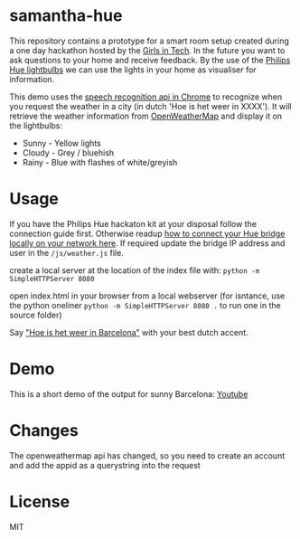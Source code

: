 # samantha-hue

This repository contains a prototype for a smart room setup created during a one day hackathon hosted by the [Girls in Tech](http://girlsintech.nl/). In the future you want to ask questions to your home and receive feedback. By the use of the [Philips Hue lightbulbs](http://www2.meethue.com/) we can use the lights in your home as visualiser for information.

This demo uses the [speech recognition api in Chrome](http://shapeshed.com/html5-speech-recognition-api/) to recognize when you request the weather in a city (in dutch 'Hoe is het weer in XXXX'). It will retrieve the weather information from [OpenWeatherMap](http://openweathermap.org/api) and display it on the lightbulbs:

- Sunny - Yellow lights
- Cloudy - Grey / bluehish
- Rainy - Blue with flashes of white/greyish

# Usage

If you have the Philips Hue hackaton kit at your disposal follow the connection guide first.  Otherwise readup [how to connect your Hue bridge locally on your network here](http://www.developers.meethue.com/documentation/getting-started). If required update the bridge IP address and user in the `/js/weather.js` file.

create a local server at the location of the index file with: `python -m SimpleHTTPServer 8080`

open index.html in your browser from a local webserver (for isntance, use the python oneliner `python -m SimpleHTTPServer 8080 .` to run one in the source folder)

Say ["Hoe is het weer in Barcelona"](https://translate.google.com/#nl/en/Hoe%20is%20het%20weer%20in%20barcelona) with your best dutch accent.

# Demo

This is a short demo of the output for sunny Barcelona: [Youtube](https://www.youtube.com/watch?v=XCGF6LPfTuU)

# Changes

The openweathermap api has changed, so you need to create an account and add the appid as a querystring into the request

# License

MIT

